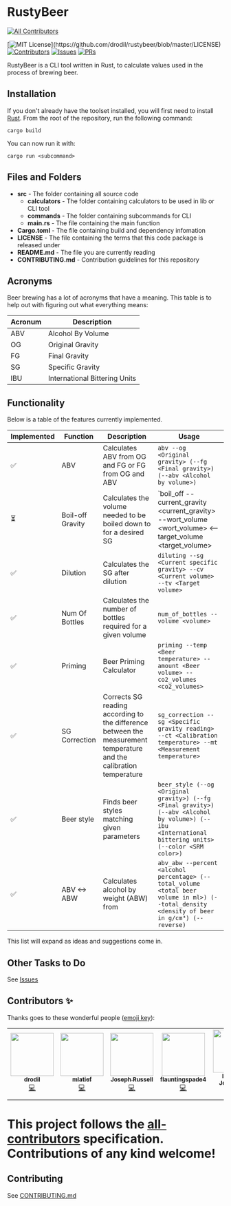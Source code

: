 # RustyBeer
<!-- ALL-CONTRIBUTORS-BADGE:START - Do not remove or modify this section -->
[![All Contributors](https://img.shields.io/badge/all_contributors-6-orange.svg?style=flat-square)](#contributors-)
<!-- ALL-CONTRIBUTORS-BADGE:END -->

[![MIT License](https://img.shields.io/apm/l/atomic-design-ui.svg?)](https://github.com/drodil/rustybeer/blob/master/LICENSE)
[![Contributors](https://img.shields.io/github/contributors/drodil/rustybeer.svg?style=flat)]()
[![Issues](https://img.shields.io/github/issues-raw/drodil/rustybeer.svg?maxAge=25000)](https://github.com/drodil/rustybeer/issues)
[![PRs](https://img.shields.io/github/issues-pr/drodil/rustybeer.svg?style=flat)](https://github.com/drodil/rustybeer/pulls)

RustyBeer is a CLI tool written in Rust, to calculate values used in the process of brewing beer.

## Installation

If you don't already have the toolset installed, you will first need to install [Rust](https://doc.rust-lang.org/book/ch01-01-installation.html).
From the root of the repository, run the following command:

```shell
cargo build
```

You can now run it with:
```shell
cargo run <subcommand>
```

## Files and Folders

- **src** - The folder containing all source code
  - **calculators** - The folder containing calculators to be used in lib or CLI tool
  - **commands** - The folder containing subcommands for CLI
  - **main.rs** - The file containing the main function
- **Cargo.toml** - The file containing build and dependency infomation
- **LICENSE** - The file containing the terms that this code package is released under
- **README.md** - The file you are currently reading
- **CONTRIBUTING.md** - Contribution guidelines for this repository

## Acronyms

Beer brewing has a lot of acronyms that have a meaning. This table is to help
out with figuring out what everything means:

Acronum      | Description
-------------|---------------------------------
ABV          | Alcohol By Volume
OG           | Original Gravity
FG           | Final Gravity
SG           | Specific Gravity
IBU          | International Bittering Units

## Functionality

Below is a table of the features currently implemented.

Implemented                   | Function      | Description                                    | Usage
------------------------------|---------------|------------------------------------------------|-------
:white_check_mark:            | ABV           | Calculates ABV from OG and FG or FG from OG and ABV | `abv --og <Original gravity> (--fg <Final gravity>) (--abv <Alcohol by volume>)`
:hourglass_flowing_sand:      | Boil-off Gravity| Calculates the volume needed to be boiled down to for a desired SG | `boil_off --current_gravity <current_gravity> --wort_volume <wort_volume> <--target_volume <target_volume>|--desired_gravity <desired_gravity>>`
:white_check_mark:            | Dilution      | Calculates the SG after dilution               | `diluting --sg <Current specific gravity> --cv <Current volume> --tv <Target volume>`
:white_check_mark:            | Num Of Bottles  | Calculates the number of bottles required for a given volume | `num_of_bottles --volume <volume>`
:white_check_mark:            | Priming       | Beer Priming Calculator                        | `priming --temp <Beer temperature> --amount <Beer volume> --co2_volumes <co2_volumes>`
:white_check_mark:            | SG Correction | Corrects SG reading according to the difference between the measurement temperature and the calibration temperature | `sg_correction --sg <Specific gravity reading> --ct <Calibration temperature> --mt <Measurement temperature>`
:white_check_mark:            | Beer style    | Finds beer styles matching given parameters    | `beer_style (--og <Original gravity>) (--fg <Final gravity>) (--abv <Alcohol by volume>) (--ibu <International bittering units> (--color <SRM color>)`
:white_check_mark:            | ABV <-> ABW    | Calculates alcohol by weight (ABW) from       | `abv_abw --percent <alcohol percentage> (--total_volume <total beer volume in ml>) (--total_density <density of beer in g/cm³) (--reverse)`

This list will expand as ideas and suggestions come in.

## Other Tasks to Do

See [Issues](https://github.com/drodil/rustybeer/issues)

## Contributors ✨

Thanks goes to these wonderful people ([emoji key](https://allcontributors.org/docs/en/emoji-key)):

<!-- ALL-CONTRIBUTORS-LIST:START - Do not remove or modify this section -->
<!-- prettier-ignore-start -->
<!-- markdownlint-disable -->
<table>
  <tr>
    <td align="center"><a href="https://drodil.kapsi.fi"><img src="https://avatars0.githubusercontent.com/u/1178319?v=4" width="100px;" alt=""/><br /><sub><b>drodil</b></sub></a><br /><a href="https://github.com/drodil/rustybeer/commits?author=drodil" title="Code">💻</a></td>
    <td align="center"><a href="https://github.com/mlatief"><img src="https://avatars3.githubusercontent.com/u/462098?v=4" width="100px;" alt=""/><br /><sub><b>mlatief</b></sub></a><br /><a href="https://github.com/drodil/rustybeer/commits?author=mlatief" title="Code">💻</a></td>
    <td align="center"><a href="https://github.com/ProgrammerJoe93"><img src="https://avatars3.githubusercontent.com/u/56159225?v=4" width="100px;" alt=""/><br /><sub><b>Joseph Russell</b></sub></a><br /><a href="https://github.com/drodil/rustybeer/commits?author=ProgrammerJoe93" title="Code">💻</a></td>
    <td align="center"><a href="https://github.com/flauntingspade4"><img src="https://avatars1.githubusercontent.com/u/48335751?v=4" width="100px;" alt=""/><br /><sub><b>flauntingspade4</b></sub></a><br /><a href="https://github.com/drodil/rustybeer/commits?author=flauntingspade4" title="Code">💻</a></td>
    <td align="center"><a href="https://github.com/i-jey"><img src="https://avatars1.githubusercontent.com/u/25993326?v=4" width="100px;" alt=""/><br /><sub><b>Ilakkiyan Jeyakumar</b></sub></a><br /><a href="https://github.com/drodil/rustybeer/commits?author=i-jey" title="Code">💻</a></td>
    <td align="center"><a href="http://linkedin.com/in/tommilligan477"><img src="https://avatars2.githubusercontent.com/u/12255914?v=4" width="100px;" alt=""/><br /><sub><b>Tom Milligan</b></sub></a><br /><a href="https://github.com/drodil/rustybeer/commits?author=tommilligan" title="Code">💻</a></td>
  </tr>
</table>

<!-- markdownlint-enable -->
<!-- prettier-ignore-end -->
<!-- ALL-CONTRIBUTORS-LIST:END -->

This project follows the [all-contributors](https://github.com/all-contributors/all-contributors) specification. Contributions of any kind welcome!
=======

## Contributing

See [CONTRIBUTING.md](CONTRIBUTING.md)
